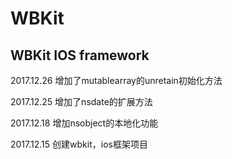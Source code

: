 # WBKit
WBKit IOS framework
-------------------------

2017.12.26
增加了mutablearray的unretain初始化方法

2017.12.25
增加了nsdate的扩展方法

2017.12.18
增加nsobject的本地化功能

2017.12.15
创建wbkit，ios框架项目
